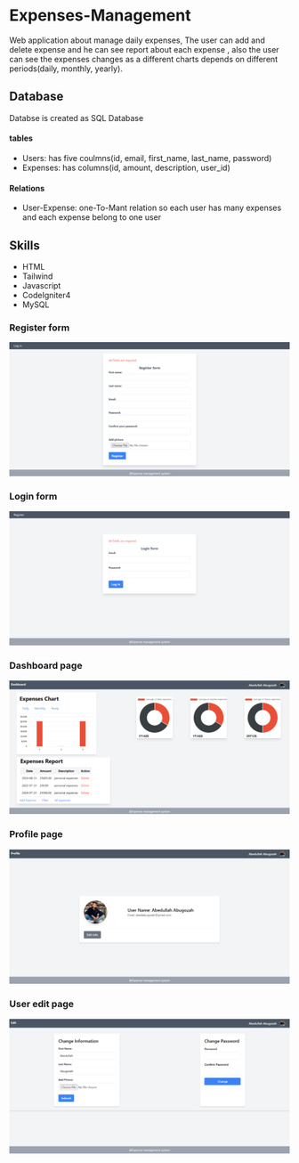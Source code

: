 # Expenses-Management
Web application about manage daily expenses,
The user can add and delete expense and he can see report about each  expense ,
also the user can see the expenses changes as a different charts depends
on different periods(daily, monthly, yearly).
  ## Database
  Databse is created as SQL Database
  #### tables 
  * Users: has five coulmns(id, email, first_name, last_name, password)
  * Expenses: has    columns(id, amount, description, user_id)
  #### Relations
  * User-Expense: one-To-Mant relation so each user has many expenses and each expense belong to one user
  
## Skills
* HTML
* Tailwind
* Javascript
* CodeIgniter4
* MySQL
### Register form
  ![Alt Text](pic1.png)
### Login form
  ![Alt Text](pic2.png)
### Dashboard page
  ![Alt Text](pic3.png)
### Profile page
  ![Alt Text](pic4.png)
### User edit page
  ![Alt Text](pic5.png)








  
